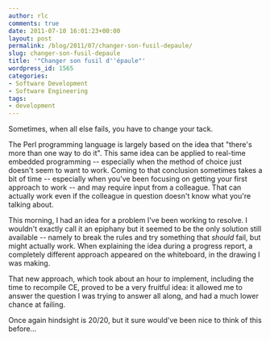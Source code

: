 ```yaml
---
author: rlc
comments: true
date: 2011-07-10 16:01:23+00:00
layout: post
permalink: /blog/2011/07/changer-son-fusil-depaule/
slug: changer-son-fusil-depaule
title: '"Changer son fusil d''épaule"'
wordpress_id: 1565
categories:
- Software Development
- Software Engineering
tags:
- development
---
```


Sometimes, when all else fails, you have to change your tack.  

<!--more-->  

The Perl programming language is largely based on the idea that "there's more than one way to do it". This same idea can be applied to real-time embedded programming -- especially when the method of choice just doesn't seem to want to work. Coming to that conclusion sometimes takes a bit of time -- especially when you've been focusing on getting your first approach to work -- and may require input from a colleague. That can actually work even if the colleague in question doesn't know what you're talking about.




This morning, I had an idea for a problem I've been working to resolve. I wouldn't exactly call it an epiphany but it seemed to be the only solution still available -- namely to break the rules and try something that _should_ fail, but might actually work. When explaining the idea during a progress report, a completely different approach appeared on the whiteboard, in the drawing I was making.




That new approach, which took about an hour to implement, including the time to recompile CE, proved to be a very fruitful idea: it allowed me to answer the question I was trying to answer all along, and had a much lower chance at failing.




Once again hindsight is 20/20, but it sure would've been nice to think of this before...
